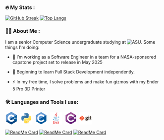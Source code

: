 ### :fire: My Stats :
[![GitHub Streak](http://github-readme-streak-stats.herokuapp.com?user=bdelucia&theme=github-dark-dimmed)](https://git.io/streak-stats)
[![Top Langs](https://github-readme-stats.vercel.app/api/top-langs/?username=bdelucia&layout=compact&theme=github_dark_dimmed)](https://github.com/anuraghazra/github-readme-stats)

### :man_technologist: About Me :

I am a senior Computer Science undergraduate studying at <img src="https://banner2.cleanpng.com/20180607/ylh/kisspng-arizona-state-university-west-campus-arizona-state-letter-gold-5b19fc1963e347.2024740115284295934092.jpg" title="ASU" alt="ASU" width="44" height="30"/>. Some things I'm doing:

- :telescope: I’m working as a Software Engineer in a team for a NASA-sponsored capstone project set to release in May 2025

- :seedling: Beginning to learn Full Stack Development independently.

- :zap: In my free time, I solve problems and make fun gizmos with my Ender 5 Pro 3D Printer

### :hammer_and_wrench: Languages and Tools I use:
<div>
  <img src="https://github.com/devicons/devicon/blob/master/icons/cplusplus/cplusplus-original.svg" title="C++" alt= "C++" width="40" height="40"/>&nbsp;
  <img src="https://github.com/devicons/devicon/blob/master/icons/python/python-original.svg" title="Python" alt= "Python" width="40" height="40"/>&nbsp;
  <img src="https://github.com/devicons/devicon/blob/master/icons/c/c-original.svg" title="Python" alt= "Python" width="40" height="40"/>&nbsp;
  <img src="https://github.com/devicons/devicon/blob/master/icons/java/java-original-wordmark.svg" title="Java" alt="Java" width="40" height="40"/>&nbsp;
  <img src="https://github.com/devicons/devicon/blob/master/icons/csharp/csharp-original.svg" title="C#" alt="C#" width="40" height="40"/>&nbsp;
  <img src="https://github.com/devicons/devicon/blob/master/icons/git/git-original-wordmark.svg" title="Git" **alt="Git" width="40" height="40"/>
</div>

[![ReadMe Card](https://github-readme-stats.vercel.app/api/pin/?username=bdelucia&repo=FunFactUsingChatGPTAPI)](https://github.com/bdelucia/FunFactUsingChatGPTAPI)
[![ReadMe Card](https://github-readme-stats.vercel.app/api/pin/?username=bdelucia&repo=EffortLogger)](https://github.com/bdelucia/EffortLogger)
[![ReadMe Card](https://github-readme-stats.vercel.app/api/pin/?username=bdelucia&repo=countingbucketradixsorts)](https://github.com/bdelucia/countingbucketradixsorts)

